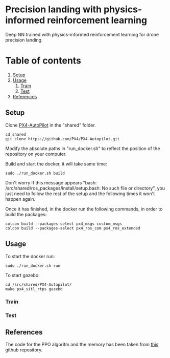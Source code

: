 # Precision landing with physics-informed reinforcement learning
Deep NN trained with physics-informed reinforcement learning for drone precision landing.

# Table of contents
1. [Setup](#setup)
2. [Usage](#usage)
    1. [Train](#train)
    2. [Test](#test)
3. [References](#references)

## Setup <a name="setup"></a>
Clone [PX4-AutoPilot](https://github.com/PX4/PX4-Autopilot) in the "shared" folder.
```
cd shared
git clone https://github.com/PX4/PX4-Autopilot.git
```

Modify the absolute paths in "run_docker.sh" to reflect the position of the repository on your computer.

Build and start the docker, it will take same time:
```
sudo ./run_docker.sh build
```

Don't worry if this message appears "bash: /src/shared/ros_packages/install/setup.bash: No such file or directory", you just need to follow the rest of the setup and the following times it won't happen again.

Once it has finished, in the docker run the following commands, in order to build the packages:
```
colcon build --packages-select px4_msgs custom_msgs
colcon build --packages-select px4_ros_com px4_ros_extended
```

## Usage <a name="usage"></a>
To start the docker run:
```
sudo ./run_docker.sh run
```

To start gazebo:
```
cd /src/shared/PX4-Autopilot/
make px4_sitl_rtps gazebo
```

### Train <a name="train"></a>

### Test <a name="test"></a>

## References <a name="references"></a>
The code for the PPO algoritm and the memory has been taken from [this](https://github.com/ikostrikov/pytorch-a2c-ppo-acktr-gail) github repository.
